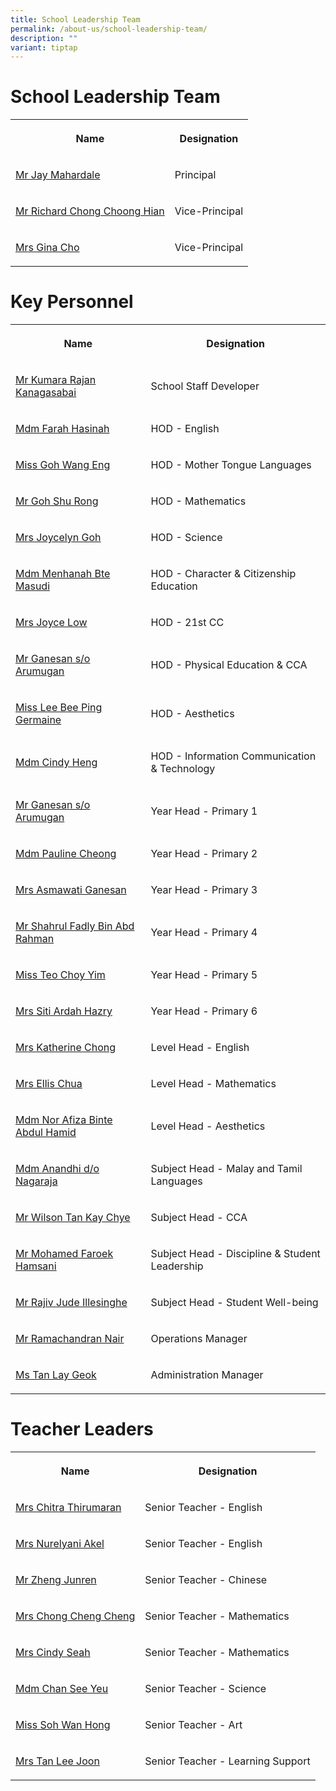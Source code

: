 ```yaml
---
title: School Leadership Team
permalink: /about-us/school-leadership-team/
description: ""
variant: tiptap
---
```

<h1>School Leadership Team</h1>
<table style="minWidth: 50px">
<colgroup>
<col>
<col>
</colgroup>
<tbody>
<tr>
<th rowspan="1" colspan="1">
<p>Name</p>
</th>
<th rowspan="1" colspan="1">
<p>Designation</p>
</th>
</tr>
<tr>
<td rowspan="1" colspan="1">
<p><a href="jay_mahardale@schools.gov.sg" rel="noopener noreferrer nofollow" target="_blank">Mr Jay Mahardale</a>
</p>
</td>
<td rowspan="1" colspan="1">
<p>Principal</p>
</td>
</tr>
<tr>
<td rowspan="1" colspan="1">
<p><a href="chong_choong_hian@schools.gov.sg" rel="noopener noreferrer nofollow" target="_blank">Mr Richard Chong Choong Hian</a>
</p>
</td>
<td rowspan="1" colspan="1">
<p>Vice-Principal</p>
</td>
</tr>
<tr>
<td rowspan="1" colspan="1">
<p><a href="lee_quee_choo_gina@schools.gov.sg" rel="noopener noreferrer nofollow" target="_blank">Mrs Gina Cho</a>
</p>
</td>
<td rowspan="1" colspan="1">
<p>Vice-Principal</p>
</td>
</tr>
</tbody>
</table>
<h1>Key Personnel</h1>
<table style="minWidth: 50px">
<colgroup>
<col>
<col>
</colgroup>
<tbody>
<tr>
<th rowspan="1" colspan="1">
<p>Name</p>
</th>
<th rowspan="1" colspan="1">
<p>Designation</p>
</th>
</tr>
<tr>
<td rowspan="1" colspan="1">
<p><a href="kumara_rajan_kanagasabai@schools.gov.sg" rel="noopener noreferrer nofollow" target="_blank">Mr Kumara Rajan Kanagasabai</a>
</p>
</td>
<td rowspan="1" colspan="1">
<p>School Staff Developer</p>
</td>
</tr>
<tr>
<td rowspan="1" colspan="1">
<p><a href="farah_hasinah_abdul_wahab@schools.gov.sg" rel="noopener noreferrer nofollow" target="_blank">Mdm Farah Hasinah</a>
</p>
</td>
<td rowspan="1" colspan="1">
<p>HOD - English</p>
</td>
</tr>
<tr>
<td rowspan="1" colspan="1">
<p><a href="goh_wang_eng@schools.gov.sg" rel="noopener noreferrer nofollow" target="_blank">Miss Goh Wang Eng</a>
</p>
</td>
<td rowspan="1" colspan="1">
<p>HOD - Mother Tongue Languages</p>
</td>
</tr>
<tr>
<td rowspan="1" colspan="1">
<p><a href="goh_shu_rong@schools.gov.sg" rel="noopener noreferrer nofollow" target="_blank">Mr Goh Shu Rong</a>
</p>
</td>
<td rowspan="1" colspan="1">
<p>HOD - Mathematics</p>
</td>
</tr>
<tr>
<td rowspan="1" colspan="1">
<p><a href="tan_pei_ying_Joycelyn@schools.gov.sg" rel="noopener noreferrer nofollow" target="_blank">Mrs Joycelyn Goh</a>
</p>
</td>
<td rowspan="1" colspan="1">
<p>HOD - Science</p>
</td>
</tr>
<tr>
<td rowspan="1" colspan="1">
<p><a href="menhanah_masudi@schools.gov.sg" rel="noopener noreferrer nofollow" target="_blank">Mdm Menhanah Bte Masudi</a>
</p>
</td>
<td rowspan="1" colspan="1">
<p>HOD - Character &amp; Citizenship Education</p>
</td>
</tr>
<tr>
<td rowspan="1" colspan="1">
<p><a href="cheung_pei_yi@schools.gov.sg" rel="noopener noreferrer nofollow" target="_blank">Mrs Joyce Low</a>
</p>
</td>
<td rowspan="1" colspan="1">
<p>HOD - 21st CC</p>
</td>
</tr>
<tr>
<td rowspan="1" colspan="1">
<p><a href="ganesan_arumugan@schools.gov.sg" rel="noopener noreferrer nofollow" target="_blank">Mr Ganesan s/o Arumugan</a>
</p>
</td>
<td rowspan="1" colspan="1">
<p>HOD - Physical Education &amp; CCA</p>
</td>
</tr>
<tr>
<td rowspan="1" colspan="1">
<p><a href="lee_bee_ping_germaine@schools.gov.sg" rel="noopener noreferrer nofollow" target="_blank">Miss Lee Bee Ping Germaine</a>
</p>
</td>
<td rowspan="1" colspan="1">
<p>HOD - Aesthetics</p>
</td>
</tr>
<tr>
<td rowspan="1" colspan="1">
<p><a href="heng_cindy@schools.gov.sg" rel="noopener noreferrer nofollow" target="_blank">Mdm Cindy Heng</a>
</p>
</td>
<td rowspan="1" colspan="1">
<p>HOD - Information Communication &amp; Technology</p>
</td>
</tr>
<tr>
<td rowspan="1" colspan="1">
<p><a href="ganesan_arumugan@schools.gov.sg" rel="noopener noreferrer nofollow" target="_blank">Mr Ganesan s/o Arumugan</a>
</p>
</td>
<td rowspan="1" colspan="1">
<p>Year Head - Primary 1</p>
</td>
</tr>
<tr>
<td rowspan="1" colspan="1">
<p><a href="cheong_siew_lan_pauline@schools.gov.sg" rel="noopener noreferrer nofollow" target="_blank">Mdm Pauline Cheong</a>
</p>
</td>
<td rowspan="1" colspan="1">
<p>Year Head - Primary 2</p>
</td>
</tr>
<tr>
<td rowspan="1" colspan="1">
<p><a href="asmawati_abdullah@schools.gov.sg" rel="noopener noreferrer nofollow" target="_blank">Mrs Asmawati Ganesan</a>
</p>
</td>
<td rowspan="1" colspan="1">
<p>Year Head - Primary 3</p>
</td>
</tr>
<tr>
<td rowspan="1" colspan="1">
<p><a href="shahrul_fadly_abd_rahman@schools.gov.sg" rel="noopener noreferrer nofollow" target="_blank">Mr Shahrul Fadly Bin Abd Rahman</a>
</p>
</td>
<td rowspan="1" colspan="1">
<p>Year Head - Primary 4</p>
</td>
</tr>
<tr>
<td rowspan="1" colspan="1">
<p><a href="teo_choy_yim@schools.gov.sg" rel="noopener noreferrer nofollow" target="_blank">Miss Teo Choy Yim</a>
</p>
</td>
<td rowspan="1" colspan="1">
<p>Year Head - Primary 5</p>
</td>
</tr>
<tr>
<td rowspan="1" colspan="1">
<p><a href="siti_ardah_iskandar@schools.gov.sg" rel="noopener noreferrer nofollow" target="_blank">Mrs Siti Ardah Hazry</a>
</p>
</td>
<td rowspan="1" colspan="1">
<p>Year Head - Primary 6</p>
</td>
</tr>
<tr>
<td rowspan="1" colspan="1">
<p><a href="tan_wenxin@schools.gov.sg" rel="noopener noreferrer nofollow" target="_blank">Mrs Katherine Chong</a>
</p>
</td>
<td rowspan="1" colspan="1">
<p>Level Head - English</p>
</td>
</tr>
<tr>
<td rowspan="1" colspan="1">
<p><a href="tan_qiu_qing_ellis@schools.gov.sg" rel="noopener noreferrer nofollow" target="_blank">Mrs Ellis Chua</a>
</p>
</td>
<td rowspan="1" colspan="1">
<p>Level Head - Mathematics</p>
</td>
</tr>
<tr>
<td rowspan="1" colspan="1">
<p><a href="nor_afiza_abdul_hamid@schools.gov.sg" rel="noopener noreferrer nofollow" target="_blank">Mdm Nor Afiza Binte Abdul Hamid</a>
</p>
</td>
<td rowspan="1" colspan="1">
<p>Level Head - Aesthetics</p>
</td>
</tr>
<tr>
<td rowspan="1" colspan="1">
<p><a href="anandhi_nagaraja@schools.gov.sg" rel="noopener noreferrer nofollow" target="_blank">Mdm Anandhi d/o Nagaraja</a>
</p>
</td>
<td rowspan="1" colspan="1">
<p>Subject Head - Malay and Tamil Languages</p>
</td>
</tr>
<tr>
<td rowspan="1" colspan="1">
<p><a href="tan_kay_chye_wilson@schools.gov.sg" rel="noopener noreferrer nofollow" target="_blank">Mr Wilson Tan Kay Chye</a>
</p>
</td>
<td rowspan="1" colspan="1">
<p>Subject Head - CCA</p>
</td>
</tr>
<tr>
<td rowspan="1" colspan="1">
<p><a href="mohamed_faroek_hamsani@schools.gov.sg" rel="noopener noreferrer nofollow" target="_blank">Mr Mohamed Faroek Hamsani</a>
</p>
</td>
<td rowspan="1" colspan="1">
<p>Subject Head - Discipline &amp; Student Leadership</p>
</td>
</tr>
<tr>
<td rowspan="1" colspan="1">
<p><a href="rajiv_jude_illesinghe@schools.gov.sg" rel="noopener noreferrer nofollow" target="_blank">Mr Rajiv Jude Illesinghe</a>
</p>
</td>
<td rowspan="1" colspan="1">
<p>Subject Head - Student Well-being</p>
</td>
</tr>
<tr>
<td rowspan="1" colspan="1">
<p><a href="ramachandran_nair@schools.gov.sg" rel="noopener noreferrer nofollow" target="_blank">Mr Ramachandran Nair</a>
</p>
</td>
<td rowspan="1" colspan="1">
<p>Operations Manager</p>
</td>
</tr>
<tr>
<td rowspan="1" colspan="1">
<p><a href="tan_lay_geok_b@schools.gov.sg" rel="noopener noreferrer nofollow" target="_blank">Ms Tan Lay Geok</a>
</p>
</td>
<td rowspan="1" colspan="1">
<p>Administration Manager</p>
</td>
</tr>
</tbody>
</table>
<h1>Teacher Leaders</h1>
<table style="minWidth: 50px">
<colgroup>
<col>
<col>
</colgroup>
<tbody>
<tr>
<th rowspan="1" colspan="1">
<p>Name</p>
</th>
<th rowspan="1" colspan="1">
<p>Designation</p>
</th>
</tr>
<tr>
<td rowspan="1" colspan="1">
<p><a href="chitra_devi_v_ramalingam@schools.gov.sg" rel="noopener noreferrer nofollow" target="_blank">Mrs Chitra Thirumaran</a>
</p>
</td>
<td rowspan="1" colspan="1">
<p>Senior Teacher - English</p>
</td>
</tr>
<tr>
<td rowspan="1" colspan="1">
<p><a href="nurelyani_mustaffa@schools.gov.sg" rel="noopener noreferrer nofollow" target="_blank">Mrs Nurelyani Akel</a>
</p>
</td>
<td rowspan="1" colspan="1">
<p>Senior Teacher - English</p>
</td>
</tr>
<tr>
<td rowspan="1" colspan="1">
<p><a href="zheng_junren@schools.gov.sg" rel="noopener noreferrer nofollow" target="_blank">Mr Zheng Junren</a>
</p>
</td>
<td rowspan="1" colspan="1">
<p>Senior Teacher - Chinese</p>
</td>
</tr>
<tr>
<td rowspan="1" colspan="1">
<p><a href="chong_cheng_cheng@schools.gov.sg" rel="noopener noreferrer nofollow" target="_blank">Mrs Chong Cheng Cheng</a>
</p>
</td>
<td rowspan="1" colspan="1">
<p>Senior Teacher - Mathematics</p>
</td>
</tr>
<tr>
<td rowspan="1" colspan="1">
<p><a href="koh_peng_peng@schools.gov.sg" rel="noopener noreferrer nofollow" target="_blank">Mrs Cindy Seah</a>
</p>
</td>
<td rowspan="1" colspan="1">
<p>Senior Teacher - Mathematics</p>
</td>
</tr>
<tr>
<td rowspan="1" colspan="1">
<p><a href="chan_see_yeu@schools.gov.sg" rel="noopener noreferrer nofollow" target="_blank">Mdm Chan See Yeu</a>
</p>
</td>
<td rowspan="1" colspan="1">
<p>Senior Teacher - Science</p>
</td>
</tr>
<tr>
<td rowspan="1" colspan="1">
<p><a href="soh_wan_hong@schools.gov.sg" rel="noopener noreferrer nofollow" target="_blank">Miss Soh Wan Hong</a>
</p>
</td>
<td rowspan="1" colspan="1">
<p>Senior Teacher - Art</p>
</td>
</tr>
<tr>
<td rowspan="1" colspan="1">
<p><a href="lim_lee_joon@schools.gov.sg" rel="noopener noreferrer nofollow" target="_blank">Mrs Tan Lee Joon</a>
</p>
</td>
<td rowspan="1" colspan="1">
<p>Senior Teacher - Learning Support</p>
</td>
</tr>
</tbody>
</table>
<p></p>